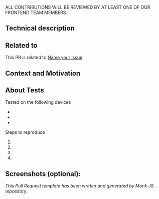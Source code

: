 ALL CONTRIBUTIONS WILL BE REVIEWED BY AT LEAST ONE OF OUR FRONTEND TEAM MEMBERS.

<!--- Before all please request a review from your team leader -->
<!--- and members who might be interested in this PR  -->

## Technical description
<!--- Describe your changes technically in detail -->

## Related to
<!--- If the your changes are related to an open PR, issue or Jira ticket -->
<!--- please link it with it's title. -->

This PR is related to [Name your issue](https://github.com/monkvision)

## Context and Motivation 
<!--- In a few words, describe why your changes are mandatory? -->

## About Tests

<!--- Please provide all devices used while testing -->
Tested on the following devices

-
-
-

<!--- Steps in details to reproduce the solved issue usecases and to test the solution -->
Steps to reproduce

1. 
2. 
3. 
4. 

<!--- Include details of your testing environment, to see how your change -->
<!--- affects other areas of the code... -->

## Screenshots (optional):

*This Pull Request template has been written and generated by Monk JS repository.*

